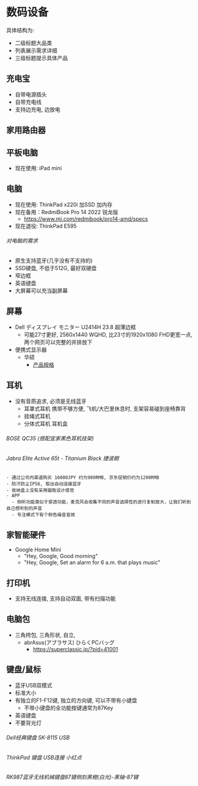 # 数码设备

具体结构为: 
- 二级标题大品类
- 列表展示需求详细
- 三级标题提示具体产品

## 充电宝
- 自带电源插头
- 自带充电线
- 支持边充电, 边放电

## 家用路由器

## 平板电脑
+ 现在使用: iPad mini


    
## 电脑
+ 现在使用: ThinkPad x220i 加SSD 加内存
+ 现在备用：RedmiBook Pro 14 2022 锐龙版
  + https://www.mi.com/redmibook/pro14-amd/specs 
+ 现在退役: ThinkPad E595  
###### 对电脑的需求
+ 原生支持蓝牙(几乎没有不支持的)
+ SSD硬盘, 不低于512G, 最好双硬盘
+ 窄边框
+ 英语键盘
+ 大屏幕可以充当副屏幕

## 屏幕
- Dell ディスプレイ モニター U2414H 23.8 超薄边框
  - 可能27寸更好, 2560x1440 WQHD, 比23寸的1920x1080 FHD更宽一点, 两个网页可以完整的并排放下
- 便携式显示器
  - 华硕
    - [产品规格](https://www.asus.com.cn/Monitors/MB16AC/specifications/)

## 耳机
  - 没有音质追求, 必须是无线蓝牙
    - 耳罩式耳机 携带不够方便, 飞机/大巴里休息时, 支架容易碰到座椅靠背
    - 挂绳式耳机 
    - 分体式耳机 耳机盒
###### BOSE QC35 (搭配宜家黑色耳机挂架)
###### Jabra Elite Active 65t - Titanium Black 捷波朗
    - 通过公司内渠道购买 16000JPY 约为980RMB, 京东促销价约为1200RMB
    - 防汗防尘IP56, 取出自动连接蓝牙
    - 收纳盒上没有采用磁吸设计感觉
    - APP 
      - 侧听功能类似于穿透功能，麦克风会收集不同的声音选择性的进行复制放大，让我们听到自己想听到的声音
      - 专注模式下有个粉色噪音音效

## 家智能硬件
- Google Home Mini
  - "Hey, Google, Good morning"
  - "Hey, Google, Set an alarm for 6 a.m. that plays music"

## 打印机
  - 支持无线连接, 支持自动双面, 带有扫描功能
  
## 电脑包
- 三角挎包, 三角形状, 自立, 
    + abrAsus(アブラサス) ひらくPCバッグ
      - https://superclassic.jp/?pid=41001

## 键盘/鼠标
- 蓝牙USB双模式
- 标准大小
- 有独立的F1-F12键, 独立的方向键, 可以不带有小键盘
  - 不带小键盘的全功能按键通常为87Key
- 英语键盘
- 不要背光灯

###### Dell经典键盘 SK-8115 USB
###### ThinkPad 键盘 USB连接 小红点
###### RK987蓝牙无线机械键盘87键侧刻黑橙(白光)-黑轴-87键   
